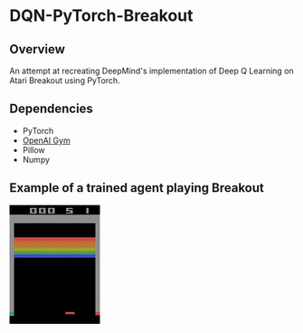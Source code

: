 # DQN-PyTorch-Breakout
## Overview
An attempt at recreating DeepMind's implementation of Deep Q Learning on Atari Breakout using PyTorch.

## Dependencies
* PyTorch
* [OpenAI Gym](https://github.com/openai/gym)
* Pillow
* Numpy

## Example of a trained agent playing Breakout


![Example of one of the games played by the agent](episode.gif)
